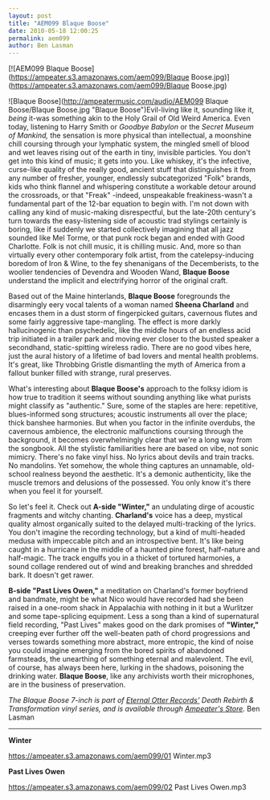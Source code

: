 ```yaml
---
layout: post
title: "AEM099 Blaque Boose"
date: 2010-05-18 12:00:25
permalink: aem099
author: Ben Lasman
---
```

[![AEM099 Blaque Boose](https://ampeater.s3.amazonaws.com/aem099/Blaque Boose.jpg)](https://ampeater.s3.amazonaws.com/aem099/Blaque Boose.jpg)

![Blaque Boose](http://ampeatermusic.com/audio/AEM099 Blaque Boose/Blaque Boose.jpg "Blaque Boose")Evil-living like it, sounding like it, _being_ it-was something akin to the Holy Grail of Old Weird America. Even today, listening to Harry Smith or _Goodbye Babylon_ or the _Secret Museum of Mankind,_ the sensation is more physical than intellectual, a moonshine chill coursing through your lymphatic system, the mingled smell of blood and wet leaves rising out of the earth in tiny, invisible particles. You don't get into this kind of music; it gets into you. Like whiskey, it's the infective, curse-like quality of the really good, ancient stuff that distinguishes it from any number of fresher, younger, endlessly subcategorized "Folk" brands, kids who think flannel and whispering constitute a workable detour around the crossroads, or that "Freak" -indeed, unspeakable freakiness-wasn't a fundamental part of the 12-bar equation to begin with. I'm not down with calling any kind of music-making disrespectful, but the late-20th century's turn towards the easy-listening side of acoustic trad stylings certainly is boring, like if suddenly we started collectively imagining that all jazz sounded like Mel Torme, or that punk rock began and ended with Good Charlotte. Folk is not chill music, it is chilling music. And, more so than virtually every other contemporary folk artist, from the catelepsy-inducing boredom of Iron & Wine, to the fey shenanigans of the Decemberists, to the woolier tendencies of Devendra and Wooden Wand, **Blaque Boose** understand the implicit and electrifying horror of the original craft.

<!-- more -->

Based out of the Maine hinterlands, **Blaque Boose** foregrounds the disarmingly eery vocal talents of a woman named **Sheena Charland** and encases them in a dust storm of fingerpicked guitars, cavernous flutes and some fairly aggressive tape-mangling. The effect is more darkly hallucinogenic than psychedelic, like the middle hours of an endless acid trip initiated in a trailer park and moving ever closer to the busted speaker a secondhand, static-spitting wireless radio. There are no good vibes here, just the aural history of a lifetime of bad lovers and mental health problems. It's great, like Throbbing Gristle dismantling the myth of America from a fallout bunker filled with strange, rural preserves.

What's interesting about **Blaque Boose's** approach to the folksy idiom is how true to tradition it seems without sounding anything like what purists might classify as "authentic." Sure, some of the staples are here: repetitive, blues-informed song structures; acoustic instruments all over the place; thick banshee harmonies. But when you factor in the infinite overdubs, the cavernous ambience, the electronic malfunctions coursing through the background, it becomes overwhelmingly clear that we're a long way from the songbook. All the stylistic familiarities here are based on vibe, not sonic mimicry. There's no fake vinyl hiss. No lyrics about devils and train tracks. No mandolins. Yet somehow, the whole thing captures an unnamable, old-school realness beyond the aesthetic. It's a demonic authenticity, like the muscle tremors and delusions of the possessed. You only know it's there when you feel it for yourself.

So let's feel it. Check out **A-side "Winter,"** an undulating dirge of acoustic fragments and witchy chanting. **Charland's** voice has a deep, mystical quality almost organically suited to the delayed multi-tracking of the lyrics. You don't imagine the recording technology, but a kind of multi-headed medusa with impeccable pitch and an introspective bent. It's like being caught in a hurricane in the middle of a haunted pine forest, half-nature and half-magic. The track engulfs you in a thicket of tortured harmonies, a sound collage rendered out of wind and breaking branches and shredded bark. It doesn't get rawer.

**B-side "Past Lives Owen,"** a meditation on Charland's former boyfriend and bandmate, might be what Nico would have recorded had she been raised in a one-room shack in Appalachia with nothing in it but a Wurlitzer and some tape-splicing equipment. Less a song than a kind of supernatural field recording, "Past Lives" makes good on the dark promises of **"Winter,"** creeping ever further off the well-beaten path of chord progressions and verses towards something more abstract, more entropic, the kind of noise you could imagine emerging from the bored spirits of abandoned farmsteads, the unearthing of something eternal and malevolent. The evil, of course, has always been here, lurking in the shadows, poisoning the drinking water. **Blaque Boose**, like any archivists worth their microphones, are in the business of preservation.

_The Blaque Boose 7-inch is part of [Eternal Otter Records'](http://eternalotterrecords.com/) _Death Rebirth & Transformation_ vinyl series, and is available through [Ampeater's Store](http://ampeatermusic.com/store/vinyl/winter-past-lives-owen-7-inch/)._ Ben Lasman

---

**Winter**

https://ampeater.s3.amazonaws.com/aem099/01 Winter.mp3

**Past Lives Owen**

https://ampeater.s3.amazonaws.com/aem099/02 Past Lives Owen.mp3


